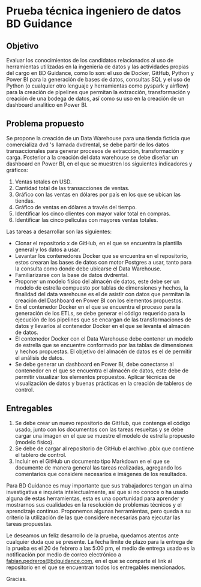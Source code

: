 # Prueba técnica ingeniero de datos BD Guidance

## Objetivo

Evaluar los conocimientos de los candidatos relacionados al uso de herramientas utilizadas en la ingeniería de datos y las actividades propias del cargo en BD Guidance, como lo son: el uso de Docker, GitHub, Python y Power BI para la generación de bases de datos, consultas SQL y el uso de Python (o cualquier otro lenguaje y herramientas como pyspark y airflow) para la creación de pipelines que permitan la extracción, transformación y creación de una bodega de datos, así como su uso en la creación de un dashboard analitico en Power BI. 

## Problema propuesto

Se propone la creación de un Data Warehouse para una tienda ficticia que comercializa dvd 's llamada dvdrental, se debe partir de los datos transaccionales para generar procesos de extracción, transformación y carga. Posterior a la creación del data warehouse se debe diseñar un dashboard en Power BI, en el que se muestren los siguientes indicadores y gráficos:

1. Ventas totales en USD.
2. Cantidad total de las transacciones de ventas.
3. Gráfico con las ventas en dólares por país en los que se ubican las tiendas.
4. Gráfico de ventas en dólares a través del tiempo.
5. Identificar los cinco clientes con mayor valor total en compras.
6. Identificar las cinco películas con mayores ventas totales.

Las tareas a desarrollar son las siguientes:

- Clonar el repositorio x de GitHub, en el que se encuentra la plantilla general y los datos a usar. 
- Levantar los contenedores Docker que se encuentra en el repositorio, estos crearan las bases de datos con motor Postgres a usar, tanto para la consulta como donde debe ubicarse el Data Warehouse.
- Familiarizarse con la base de datos dvdrental.
- Proponer un modelo físico del almacén de datos, este debe ser un modelo de estrella compuesto por tablas de dimensiones y hechos, la finalidad del data warehouse es el de asistir con datos que permitan la creación del Dashboard en Power BI con los elementos propuestos.
- En el contenedor Docker en el que se encuentra el proceso para la generación de los ETLs, se debe generar el código requerido para la ejecución de los pipelines que se encargan de las transformaciones de datos y llevarlos al contenedor Docker en el que se levanta el almacén de datos.
- El contenedor Docker con el Data Warehouse debe contener un modelo de estrella que se encuentre conformado por las tablas de dimensiones y hechos propuestas. El objetivo del almacén de datos es el de permitir el análisis de datos.
- Se debe generar un dashboard en Power BI, debe conectarse al contenedor en el que se encuentra el almacén de datos, este debe de permitir visualizar los elementos propuestos. Aplicar técnicas de visualización de datos y buenas prácticas en la creación de tableros de control.

## Entregables

1. Se debe crear un nuevo repositorio de GitHub, que contenga el código usado, junto con los documentos con las tareas resueltas y se debe cargar una imagen en el que se muestre el modelo de estrella propuesto (modelo físico). 
2. Se debe de cargar al repositorio de GitHub el archivo .pbix que contiene el tablero de control.
3. Incluir en el GitHub un documento tipo Markdown en el que se documente de manera general las tareas realizadas, agregando los comentarios que considere necesarios e imágenes de los resultados.

Para BD Guidance es muy importante que sus trabajadores tengan un alma investigativa e inquieta intelectualmente, así que si no conoce o ha usado alguna de estas herramientas, esta es una oportunidad para aprender y mostrarnos sus cualidades en la resolución de problemas técnicos y el aprendizaje continuo. Proponemos algunas herramientas, pero queda a su criterio la utilización de las que considere necesarias para ejecutar las tareas propuestas.

Le deseamos un feliz desarrollo de la prueba, quedamos atentos ante cualquier duda que se presente. La fecha límite de plazo para la entrega de la prueba es el 20 de febrero a las 5:00 pm, el medio de entrega usado es la notificación por medio de correo electrónico a fabian.pedreros@bdguidance.com, en el que se comparte el link al repositorio en el que se encuentran todos los entregables mencionados.

Gracias.